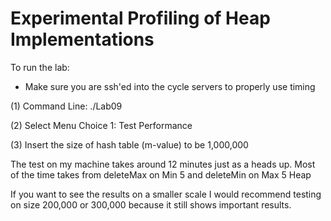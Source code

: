 # Experimental Profiling of Heap Implementations
To run the lab:
* Make sure you are ssh'ed into the cycle servers to properly use timing

(1) Command Line: ./Lab09

(2) Select Menu Choice 1: Test Performance

(3) Insert the size of hash table (m-value) to be 1,000,000

The test on my machine takes around 12 minutes just as a heads up.
Most of the time takes from deleteMax on Min 5 and deleteMin on Max 5 Heap

If you want to see the results on a smaller scale I would recommend testing on size 200,000 or 300,000 because it still shows important results.
